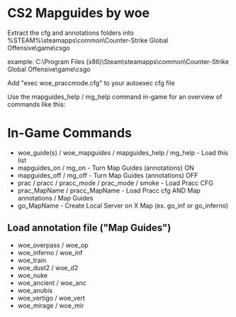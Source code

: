 # CS2 Mapguides by woe

Extract the cfg and annotations folders into %STEAM%\steamapps\common\Counter-Strike Global Offensive\game\csgo

example: C:\Program Files (x86)\Steam\steamapps\common\Counter-Strike Global Offensive\game\csgo

Add "exec woe_praccmode.cfg" to your autoexec cfg file

Use the mapguides_help / mg_help command in-game for an overview of commands like this:

# In-Game Commands
* woe_guide(s) / woe_mapguides / mapguides_help / mg_help - Load this list
* mapguides_on / mg_on - Turn Map Guides (annotations) ON
* mapguides_off / mg_off - Turn Map Guides (annotations) OFF
* prac / pracc / pracc_mode / prac_mode / smoke - Load Pracc CFG
* prac_MapName / pracc_MapName - Load Pracc cfg AND Map annotations / Map Guides
* go_MapName - Create Local Server on X Map (ex. go_inf or go_inferno)

## Load annotation file ("Map Guides")
* woe_overpass / woe_op
* woe_inferno / woe_inf
* woe_train
* woe_dust2 / woe_d2
* woe_nuke
* woe_ancient / woe_anc
* woe_anubis
* woe_vertigo / woe_vert
* woe_mirage / woe_mir
